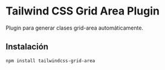 # Tailwind CSS Grid Area Plugin

Plugin para generar clases grid-area automáticamente.

## Instalación
```bash
npm install tailwindcss-grid-area